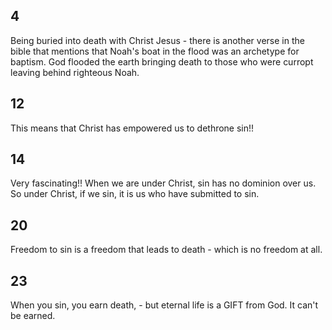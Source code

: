 ## 4
Being buried into death with Christ Jesus - there is another verse in the bible that mentions that Noah's boat in the flood was an archetype for baptism. God flooded the earth bringing death to those who were curropt leaving behind righteous Noah.

## 12
This means that Christ has empowered us to dethrone sin!!

## 14
Very fascinating!! When we are under Christ, sin has no dominion over us. So under Christ, if we sin, 
it is us who have submitted to sin.

## 20
Freedom to sin is a freedom that leads to death - which is no freedom at all.

## 23
When you sin, you earn death, - but eternal life is a GIFT from God. It can't be earned.